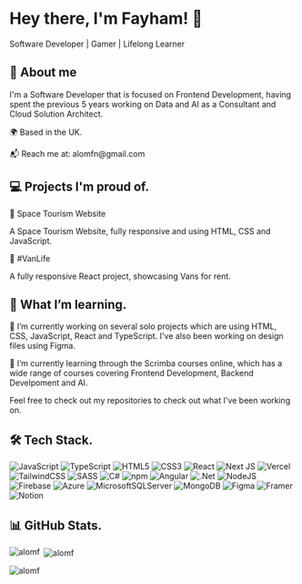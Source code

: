 # Hey there, I'm Fayham! 👋
<p>Software Developer | Gamer | Lifelong Learner</p>

## 🚀 About me
<p>I'm a Software Developer that is focused on Frontend Development, having spent the previous 5 years working on Data and AI as a Consultant and Cloud Solution Architect.</p>
<p>🌍 Based in the UK.</p>
<p>📬 Reach me at: alomfn@gmail.com</p>

## 💻 Projects I'm proud of.
🌟 Space Tourism Website
<p>A Space Tourism Website, fully responsive and using HTML, CSS and JavaScript.</p>

🌟 #VanLife
<p>A fully responsive React project, showcasing Vans for rent.</p>

## 🧠 What I’m learning.
<p>🔭 I’m currently working on several solo projects which are using HTML, CSS, JavaScript, React and TypeScript. I've also been working on design files using Figma.</p>
<p>🌱 I’m currently learning through the Scrimba courses online, which has a wide range of courses covering Frontend Development, Backend Develpoment and AI.</p>
<p>Feel free to check out my repositories to check out what I've been working on.</p>


## 🛠️ Tech Stack.

![JavaScript](https://img.shields.io/badge/JavaScript-323330?style=for-the-badge&logo=javascript&logoColor=F7DF1E) ![TypeScript](https://img.shields.io/badge/typescript-%23007ACC.svg?style=for-the-badge&logo=typescript&logoColor=white) ![HTML5](https://img.shields.io/badge/html5-%23E34F26.svg?style=for-the-badge&logo=html5&logoColor=white) ![CSS3](https://img.shields.io/badge/css3-%231572B6.svg?style=for-the-badge&logo=css3&logoColor=white) ![React](https://img.shields.io/badge/react-%2320232a.svg?style=for-the-badge&logo=react&logoColor=%2361DAFB) ![Next JS](https://img.shields.io/badge/Next-black?style=for-the-badge&logo=next.js&logoColor=white) ![Vercel](https://img.shields.io/badge/vercel-%23000000.svg?style=for-the-badge&logo=vercel&logoColor=white)  ![TailwindCSS](https://img.shields.io/badge/tailwindcss-%2338B2AC.svg?style=for-the-badge&logo=tailwind-css&logoColor=white) ![SASS](https://img.shields.io/badge/SASS-hotpink.svg?style=for-the-badge&logo=SASS&logoColor=white) ![C#](https://img.shields.io/badge/c%23-%23239120.svg?style=for-the-badge&logo=csharp&logoColor=white) ![npm](https://img.shields.io/badge/npm-CB3837?style=for-the-badge&logo=npm&logoColor=white) ![Angular](https://img.shields.io/badge/angular-%23DD0031.svg?style=for-the-badge&logo=angular&logoColor=white) ![.Net](https://img.shields.io/badge/.NET-5C2D91?style=for-the-badge&logo=.net&logoColor=white) ![NodeJS](https://img.shields.io/badge/node.js-6DA55F?style=for-the-badge&logo=node.js&logoColor=white) ![Firebase](https://img.shields.io/badge/Firebase-039BE5?style=for-the-badge&logo=Firebase&logoColor=white) ![Azure](https://img.shields.io/badge/Microsoft_Azure-0089D6?style=for-the-badge&logo=microsoft-azure&logoColor=white) ![MicrosoftSQLServer](https://img.shields.io/badge/Microsoft%20SQL%20Server-CC2927?style=for-the-badge&logo=microsoft%20sql%20server&logoColor=white) ![MongoDB](https://img.shields.io/badge/MongoDB-%234ea94b.svg?style=for-the-badge&logo=mongodb&logoColor=white) ![Figma](https://img.shields.io/badge/figma-%23F24E1E.svg?style=for-the-badge&logo=figma&logoColor=white) ![Framer](https://img.shields.io/badge/Framer-black?style=for-the-badge&logo=framer&logoColor=blue) ![Notion](https://img.shields.io/badge/Notion-%23000000.svg?style=for-the-badge&logo=notion&logoColor=white)

## 📊 GitHub Stats.
<p><img align="left" src="https://github-readme-stats.vercel.app/api/top-langs?username=alomf&show_icons=true&locale=en&layout=compact" alt="alomf" /></p>
<p>&nbsp;<img align="center" src="https://github-readme-stats.vercel.app/api?username=alomf&show_icons=true&locale=en" alt="alomf" /></p>
<p><img align="center" src="https://github-readme-streak-stats.herokuapp.com/?user=alomf&" alt="alomf" /></p>


<!--
**alomf/alomf** is a ✨ _special_ ✨ repository because its `README.md` (this file) appears on your GitHub profile.
Here are some ideas to get you started:
- 🔭 I’m currently working on ...
- 🌱 I’m currently learning ...
- 👯 I’m looking to collaborate on ...
- 🤔 I’m looking for help with ...
- 💬 Ask me about ...
- 📫 How to reach me: ...
- 😄 Pronouns: ...
- ⚡ Fun fact: ...
-->
